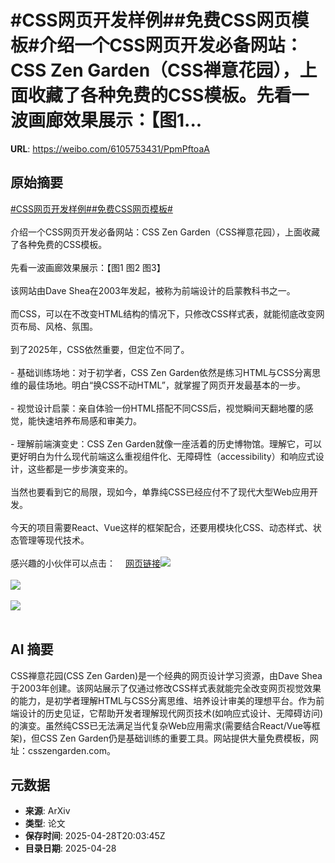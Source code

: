 # #CSS网页开发样例##免费CSS网页模板#介绍一个CSS网页开发必备网站：CSS Zen Garden（CSS禅意花园），上面收藏了各种免费的CSS模板。先看一波画廊效果展示：【图1...

**URL**: https://weibo.com/6105753431/PpmPftoaA

## 原始摘要

<a href="https://m.weibo.cn/search?containerid=231522type%3D1%26t%3D10%26q%3D%23CSS%E7%BD%91%E9%A1%B5%E5%BC%80%E5%8F%91%E6%A0%B7%E4%BE%8B%23&amp;extparam=%23CSS%E7%BD%91%E9%A1%B5%E5%BC%80%E5%8F%91%E6%A0%B7%E4%BE%8B%23" data-hide=""><span class="surl-text">#CSS网页开发样例#</span></a><a href="https://m.weibo.cn/search?containerid=231522type%3D1%26t%3D10%26q%3D%23%E5%85%8D%E8%B4%B9CSS%E7%BD%91%E9%A1%B5%E6%A8%A1%E6%9D%BF%23&amp;extparam=%23%E5%85%8D%E8%B4%B9CSS%E7%BD%91%E9%A1%B5%E6%A8%A1%E6%9D%BF%23" data-hide=""><span class="surl-text">#免费CSS网页模板#</span></a><br><br>介绍一个CSS网页开发必备网站：CSS Zen Garden（CSS禅意花园），上面收藏了各种免费的CSS模板。<br><br>先看一波画廊效果展示：【图1 图2 图3】<br><br>该网站由Dave Shea在2003年发起，被称为前端设计的启蒙教科书之一。<br><br>而CSS，可以在不改变HTML结构的情况下，只修改CSS样式表，就能彻底改变网页布局、风格、氛围。<br><br>到了2025年，CSS依然重要，但定位不同了。<br><br>- 基础训练场地：对于初学者，CSS Zen Garden依然是练习HTML与CSS分离思维的最佳场地。明白“换CSS不动HTML”，就掌握了网页开发最基本的一步。<br><br>- 视觉设计启蒙：亲自体验一份HTML搭配不同CSS后，视觉瞬间天翻地覆的感觉，能快速培养布局感和审美力。<br><br>- 理解前端演变史：CSS Zen Garden就像一座活着的历史博物馆。理解它，可以更好明白为什么现代前端这么重视组件化、无障碍性（accessibility）和响应式设计，这些都是一步步演变来的。<br><br>当然也要看到它的局限，现如今，单靠纯CSS已经应付不了现代大型Web应用开发。<br><br>今天的项目需要React、Vue这样的框架配合，还要用模块化CSS、动态样式、状态管理等现代技术。<br><br>感兴趣的小伙伴可以点击：<a href="https://weibo.cn/sinaurl?u=https%3A%2F%2Fcsszengarden.com%2F" data-hide=""><span class="url-icon"><img style="width: 1rem;height: 1rem" src="https://h5.sinaimg.cn/upload/2015/09/25/3/timeline_card_small_web_default.png" referrerpolicy="no-referrer"></span><span class="surl-text">网页链接</span></a><img style="" src="https://tvax4.sinaimg.cn/large/006Fd7o3gy1i0wnksxhgng31h20oi1l2.gif" referrerpolicy="no-referrer"><br><br><img style="" src="https://tvax1.sinaimg.cn/large/006Fd7o3gy1i0wnksvjuvg31h60oiu11.gif" referrerpolicy="no-referrer"><br><br><img style="" src="https://tvax1.sinaimg.cn/large/006Fd7o3gy1i0wnksj1d2g30vw0oqe85.gif" referrerpolicy="no-referrer"><br><br>

## AI 摘要

CSS禅意花园(CSS Zen Garden)是一个经典的网页设计学习资源，由Dave Shea于2003年创建。该网站展示了仅通过修改CSS样式表就能完全改变网页视觉效果的能力，是初学者理解HTML与CSS分离思维、培养设计审美的理想平台。作为前端设计的历史见证，它帮助开发者理解现代网页技术(如响应式设计、无障碍访问)的演变。虽然纯CSS已无法满足当代复杂Web应用需求(需要结合React/Vue等框架)，但CSS Zen Garden仍是基础训练的重要工具。网站提供大量免费模板，网址：csszengarden.com。

## 元数据

- **来源**: ArXiv
- **类型**: 论文
- **保存时间**: 2025-04-28T20:03:45Z
- **目录日期**: 2025-04-28

